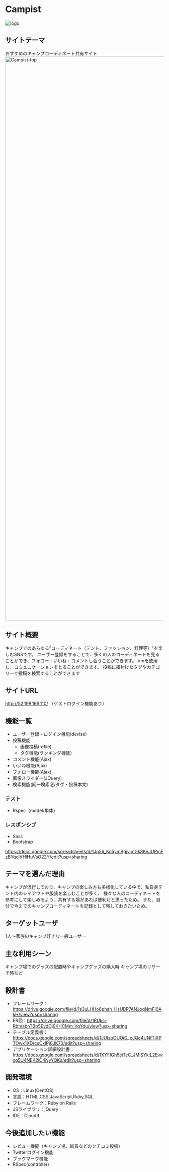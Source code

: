 # Campist
![logo](https://user-images.githubusercontent.com/84080353/131309309-6e676456-a744-416c-8076-62f78274cf79.png)

## サイトテーマ
おすすめのキャンプコーディネート共有サイト
<img width="1792" alt="Campist-top" src="https://user-images.githubusercontent.com/84080353/131299832-35359fe1-a200-47c1-9e65-aad9e35b5609.png">

## サイト概要
キャンプでのあらゆる"コーディネート（テント、ファッション、料理等）"を楽しむSNSです。
ユーザー登録をすることで、多くの人のコーディネートを見ることができ、フォロー・いいね・コメントし合うことができます。
dmを使用し、コミュニケーションをとることができます。
投稿に紐付けたタグやカテゴリーで投稿を検索することができます

## サイトURL
http://52.198.169.110/
（ゲストログイン機能あり）

## 機能一覧
- ユーザー登録・ログイン機能(devise)
- 投稿機能
  - 画像投稿(refile)
  - タグ機能(ランキング機能）
- コメント機能(Ajax)
- いいね機能(Ajax)
- フォロー機能(Ajax)
- 画像スライダー(JQuery)
- 検索機能(同一検索窓/タグ・投稿本文)

### テスト
- Rspec（model/単体）

### レスポンシブ
- Sass
- Bootstrap

https://docs.google.com/spreadsheets/d/1Jq56_Ko5ymBgjyjmGk8KeJUPmFzBYqclVHiHuVsO22Y/edit?usp=sharing

## テーマを選んだ理由
キャンプが流行しており、キャンプの楽しみ方も多様化している中で、私自身テント内のレイアウトや服装を楽しむことが多く、
様々な人のコーディネートを参考にして楽しめるよう、共有する場があれば便利だと思ったため。
また、自分で今までのキャンプコーディネートを記録として残しておきたいため。

## ターゲットユーザ
1人〜家族のキャンプ好きな一般ユーザー

## 主な利用シーン
キャンプ場でのグッズの配置時やキャンプグッズの購入時
キャンプ場のリサーチ時など

## 設計書
- フレームワーク：https://drive.google.com/file/d/1s3uLHHo8phah_HsUBP7ANJoqNmFi0AkH/view?usp=sharing
- ER図：https://drive.google.com/file/d/1RUkc-RbmabnTBp5EvdOj9KHCMm_VqYdu/view?usp=sharing
- テーブル定義書：https://docs.google.com/spreadsheets/d/1JUIzoOUOiG_pJQc4UNfTiXPTOwx1XDrcsCxIPj6JK70/edit?usp=sharing
- アプリケーション詳細設計書：https://docs.google.com/spreadsheets/d/1XYFIGh5ef1cC_JMlSYkiL2Evvxg5U4NEK2lC4NyYQKs/edit?usp=sharing

## 開発環境
- OS：Linux(CentOS)
- 言語：HTML,CSS,JavaScript,Ruby,SQL
- フレームワーク：Ruby on Rails
- JSライブラリ：jQuery
- IDE：Cloud9

## 今後追加したい機能
- レビュー機能（キャンプ場、雑貨などのクチコミ投稿）
- Twitterログイン機能
- ブックマーク機能
- RSpec(controller)